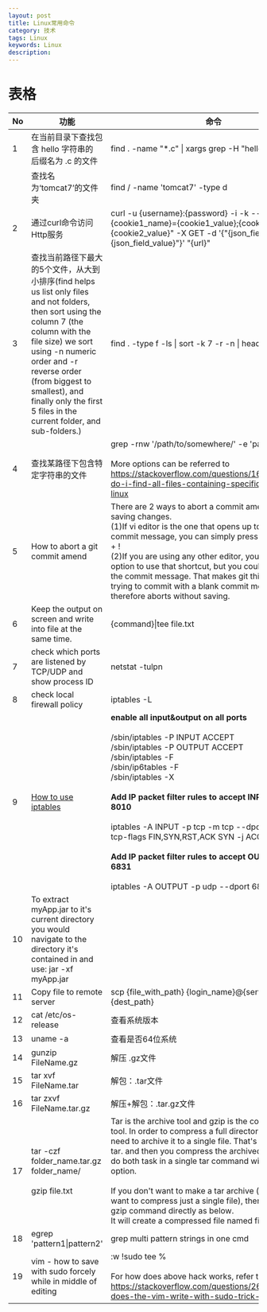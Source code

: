```yaml
---
layout: post
title: Linux常用命令
category: 技术
tags: Linux
keywords: Linux
description: 
---
```




# 表格

|No|功能|命令|
|-----|-------------|-----|
|1| 在当前目录下查找包含 hello 字符串的 后缀名为 .c 的文件| find . -name "*.c" &#124; xargs grep -H "hello"|
||查找名为‘tomcat7’的文件夹|find / -name 'tomcat7' -type d|
|2| 通过curl命令访问Http服务 |curl -u {username}:{password} -i -k --cookie "{cookie1_name}={cookie1_value};{cookie2_name}={cookie2_value}" -X GET -d '{"{json_field_name}":"{json_field_value}"}' "{url}" |
|3|查找当前路径下最大的5个文件，从大到小排序(find helps us list only files and not folders, then sort using the column 7 (the column with the file size) we sort using -n numeric order and -r reverse order (from biggest to smallest), and finally only the first 5 files in the current folder, and sub-folders.)|find . -type f -ls \| sort -k 7 -r -n \| head -5|
|4|查找某路径下包含特定字符串的文件|grep -rnw '/path/to/somewhere/' -e 'pattern' <br/><br/> More options can be referred to https://stackoverflow.com/questions/16956810/how-do-i-find-all-files-containing-specific-text-on-linux|
|5|How to abort a git commit amend|There are 2 ways to abort a commit amend without saving changes. <br/>(1)If vi editor is the one that opens up to amend your commit message, you can simply press ESC + : + c + q + !<br/>(2)If you are using any other editor, you dont have the option to use that shortcut, but you could always erase the commit message. That makes git think that you are trying to commit with a blank commit message and it therefore aborts without saving.|
|6|Keep the output on screen and write into file at the same time.| {command}\|tee file.txt|
|7|check which ports are listened by TCP/UDP and show process ID|netstat -tulpn|
|8|check local firewall policy|iptables -L|
|9|[How to use iptables](https://wiki.centos.org/HowTos/Network/IPTables)| <b>enable all input&output on all ports</b> <br/><br/>/sbin/iptables -P INPUT ACCEPT <br/>/sbin/iptables -P OUTPUT ACCEPT <br/>/sbin/iptables -F <br/>/sbin/ip6tables -F <br/>/sbin/iptables -X <br/><br/><b>Add IP packet filter rules to accept INPUT via port 8010</b> <br/><br/>iptables -A INPUT -p tcp -m tcp --dport 8010 --tcp-flags FIN,SYN,RST,ACK SYN -j ACCEPT <br/><br/><b>Add IP packet filter rules to accept OUTPUT to port 6831</b><br/><br/>iptables -A OUTPUT -p udp --dport 6831 -j ACCEPT|
|10|To extract myApp.jar to it's current directory you would navigate to the directory it's contained in and use: jar -xf myApp.jar||
|11|Copy file to remote server|scp {file_with_path}    {login_name}@{server_ip}:{dest_path}|
|12|cat /etc/os-release|查看系统版本|
|13|uname -a|查看是否64位系统|
|14|gunzip FileName.gz|解压 .gz文件|
|15|tar xvf FileName.tar |解包：.tar文件|
|16|tar zxvf FileName.tar.gz |解压+解包：.tar.gz文件|
|17|tar -czf folder_name.tar.gz folder_name/ <br/><br/> gzip file.txt|Tar is the archive tool and gzip is the compression tool. In order to compress a full directory, first you need to archive it to a single file. That's what the job is tar. and then you compress the archived file. You can do both task in a single tar command with proper option.<br/><br/>If you don't want to make a tar archive (may be you want to compress just a single file), then you can use gzip command directly as below.<br/>It will create a compressed file named file.txt.gz|
|18| egrep 'pattern1\|pattern2' | grep multi pattern strings in one cmd |
|19|vim - how to save with sudo forcely while in middle of editing|:w !sudo tee % <br/><br/> For how does above hack works, refer to https://stackoverflow.com/questions/2600783/how-does-the-vim-write-with-sudo-trick-work|
